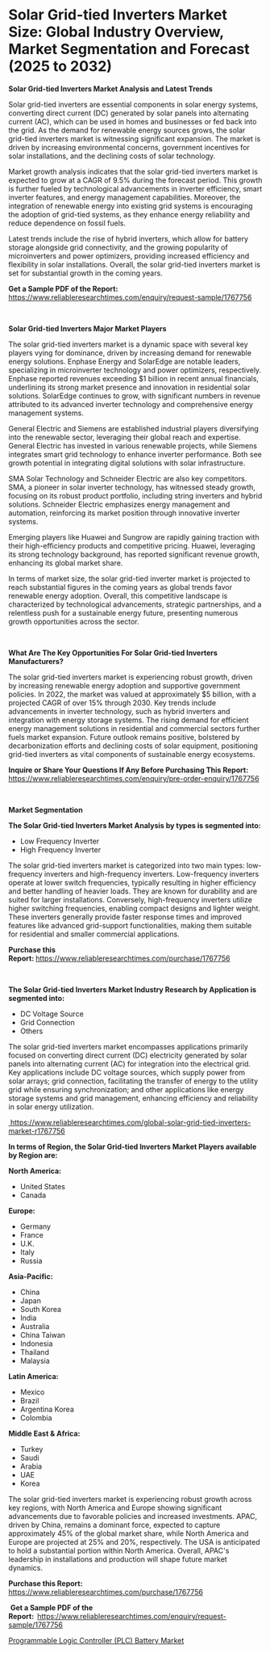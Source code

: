 <p><h1>Solar Grid-tied Inverters Market Size: Global Industry Overview, Market Segmentation and Forecast (2025 to 2032)</h1></p><p><strong>Solar Grid-tied Inverters Market Analysis and Latest Trends</strong></p>
<p><p>Solar grid-tied inverters are essential components in solar energy systems, converting direct current (DC) generated by solar panels into alternating current (AC), which can be used in homes and businesses or fed back into the grid. As the demand for renewable energy sources grows, the solar grid-tied inverters market is witnessing significant expansion. The market is driven by increasing environmental concerns, government incentives for solar installations, and the declining costs of solar technology. </p><p>Market growth analysis indicates that the solar grid-tied inverters market is expected to grow at a CAGR of 9.5% during the forecast period. This growth is further fueled by technological advancements in inverter efficiency, smart inverter features, and energy management capabilities. Moreover, the integration of renewable energy into existing grid systems is encouraging the adoption of grid-tied systems, as they enhance energy reliability and reduce dependence on fossil fuels. </p><p>Latest trends include the rise of hybrid inverters, which allow for battery storage alongside grid connectivity, and the growing popularity of microinverters and power optimizers, providing increased efficiency and flexibility in solar installations. Overall, the solar grid-tied inverters market is set for substantial growth in the coming years.</p></p>
<p><strong>Get a Sample PDF of the Report:&nbsp;</strong> <a href="https://www.reliableresearchtimes.com/enquiry/request-sample/1767756?utm_campaign=2999&utm_medium=2&utm_source=Github&utm_content=ia&utm_term=07042025&utm_id=solar-grid-tied-inverters">https://www.reliableresearchtimes.com/enquiry/request-sample/1767756</a></p>
<p>&nbsp;</p>
<p><strong>Solar Grid-tied Inverters Major Market Players</strong></p>
<p><p>The solar grid-tied inverters market is a dynamic space with several key players vying for dominance, driven by increasing demand for renewable energy solutions. Enphase Energy and SolarEdge are notable leaders, specializing in microinverter technology and power optimizers, respectively. Enphase reported revenues exceeding $1 billion in recent annual financials, underlining its strong market presence and innovation in residential solar solutions. SolarEdge continues to grow, with significant numbers in revenue attributed to its advanced inverter technology and comprehensive energy management systems.</p><p>General Electric and Siemens are established industrial players diversifying into the renewable sector, leveraging their global reach and expertise. General Electric has invested in various renewable projects, while Siemens integrates smart grid technology to enhance inverter performance. Both see growth potential in integrating digital solutions with solar infrastructure.</p><p>SMA Solar Technology and Schneider Electric are also key competitors. SMA, a pioneer in solar inverter technology, has witnessed steady growth, focusing on its robust product portfolio, including string inverters and hybrid solutions. Schneider Electric emphasizes energy management and automation, reinforcing its market position through innovative inverter systems.</p><p>Emerging players like Huawei and Sungrow are rapidly gaining traction with their high-efficiency products and competitive pricing. Huawei, leveraging its strong technology background, has reported significant revenue growth, enhancing its global market share.</p><p>In terms of market size, the solar grid-tied inverter market is projected to reach substantial figures in the coming years as global trends favor renewable energy adoption. Overall, this competitive landscape is characterized by technological advancements, strategic partnerships, and a relentless push for a sustainable energy future, presenting numerous growth opportunities across the sector.</p></p>
<p>&nbsp;</p>
<p><strong>What Are The Key Opportunities For Solar Grid-tied Inverters Manufacturers?</strong></p>
<p><p>The solar grid-tied inverters market is experiencing robust growth, driven by increasing renewable energy adoption and supportive government policies. In 2022, the market was valued at approximately $5 billion, with a projected CAGR of over 15% through 2030. Key trends include advancements in inverter technology, such as hybrid inverters and integration with energy storage systems. The rising demand for efficient energy management solutions in residential and commercial sectors further fuels market expansion. Future outlook remains positive, bolstered by decarbonization efforts and declining costs of solar equipment, positioning grid-tied inverters as vital components of sustainable energy ecosystems.</p></p>
<p><strong>Inquire or Share Your Questions If Any Before Purchasing This Report:</strong> <a href="https://www.reliableresearchtimes.com/enquiry/pre-order-enquiry/1767756?utm_campaign=2999&utm_medium=2&utm_source=Github&utm_content=ia&utm_term=07042025&utm_id=solar-grid-tied-inverters">https://www.reliableresearchtimes.com/enquiry/pre-order-enquiry/1767756</a></p>
<p>&nbsp;</p>
<p><strong>Market Segmentation</strong></p>
<p><strong>The Solar Grid-tied Inverters Market Analysis by types is segmented into:</strong></p>
<p><ul><li>Low Frequency Inverter</li><li>High Frequency Inverter</li></ul></p>
<p><p>The solar grid-tied inverters market is categorized into two main types: low-frequency inverters and high-frequency inverters. Low-frequency inverters operate at lower switch frequencies, typically resulting in higher efficiency and better handling of heavier loads. They are known for durability and are suited for larger installations. Conversely, high-frequency inverters utilize higher switching frequencies, enabling compact designs and lighter weight. These inverters generally provide faster response times and improved features like advanced grid-support functionalities, making them suitable for residential and smaller commercial applications.</p></p>
<p><strong>Purchase this Report:&nbsp;</strong><a href="https://www.reliableresearchtimes.com/purchase/1767756?utm_campaign=2999&utm_medium=2&utm_source=Github&utm_content=ia&utm_term=07042025&utm_id=solar-grid-tied-inverters">https://www.reliableresearchtimes.com/purchase/1767756</a></p>
<p>&nbsp;</p>
<p><strong>The Solar Grid-tied Inverters Market Industry Research by Application is segmented into:</strong></p>
<p><ul><li>DC Voltage Source</li><li>Grid Connection</li><li>Others</li></ul></p>
<p><p>The solar grid-tied inverters market encompasses applications primarily focused on converting direct current (DC) electricity generated by solar panels into alternating current (AC) for integration into the electrical grid. Key applications include DC voltage sources, which supply power from solar arrays; grid connection, facilitating the transfer of energy to the utility grid while ensuring synchronization; and other applications like energy storage systems and grid management, enhancing efficiency and reliability in solar energy utilization.</p></p>
<p><a href="https://www.reliableresearchtimes.com/global-solar-grid-tied-inverters-market-r1767756?utm_campaign=2999&utm_medium=2&utm_source=Github&utm_content=ia&utm_term=07042025&utm_id=solar-grid-tied-inverters">&nbsp;https://www.reliableresearchtimes.com/global-solar-grid-tied-inverters-market-r1767756</a></p>
<p><strong>In terms of Region, the Solar Grid-tied Inverters Market Players available by Region are:</strong></p>
<p>
    <p> <strong> North America: </strong>
        <ul>
            <li>United States</li>
            <li>Canada</li>
        </ul>
        </p> 
    <p> <strong> Europe: </strong>
        <ul>
            <li>Germany</li>
            <li>France</li>
            <li>U.K.</li>
            <li>Italy</li>
            <li>Russia</li>
        </ul>
        </p> 
    <p> <strong> Asia-Pacific: </strong>
        <ul>
            <li>China</li>
            <li>Japan</li>
            <li>South Korea</li>
            <li>India</li>
            <li>Australia</li>
            <li>China Taiwan</li>
            <li>Indonesia</li>
            <li>Thailand</li>
            <li>Malaysia</li>
        </ul>
        </p> 
    <p> <strong> Latin America: </strong>
        <ul>
            <li>Mexico</li>
            <li>Brazil</li>
            <li>Argentina Korea</li>
            <li>Colombia</li>
        </ul>
        </p> 
    <p> <strong> Middle East & Africa: </strong>
        <ul>
            <li>Turkey</li>
            <li>Saudi</li>
            <li>Arabia</li>
            <li>UAE</li>
            <li>Korea</li>
        </ul>
    </p>
    </p>
<p><p>The solar grid-tied inverters market is experiencing robust growth across key regions, with North America and Europe showing significant advancements due to favorable policies and increased investments. APAC, driven by China, remains a dominant force, expected to capture approximately 45% of the global market share, while North America and Europe are projected at 25% and 20%, respectively. The USA is anticipated to hold a substantial portion within North America. Overall, APAC's leadership in installations and production will shape future market dynamics.</p></p>
<p><strong>Purchase this Report: </strong><a href="https://www.reliableresearchtimes.com/purchase/1767756?utm_campaign=2999&utm_medium=2&utm_source=Github&utm_content=ia&utm_term=07042025&utm_id=solar-grid-tied-inverters">https://www.reliableresearchtimes.com/purchase/1767756</a></p>
<p>&nbsp;<strong>Get a Sample PDF of the Report:&nbsp;&nbsp;</strong><a href="https://www.reliableresearchtimes.com/enquiry/request-sample/1767756?utm_campaign=2999&utm_medium=2&utm_source=Github&utm_content=ia&utm_term=07042025&utm_id=solar-grid-tied-inverters">https://www.reliableresearchtimes.com/enquiry/request-sample/1767756</a></p>
<p><strong></strong></p>
<p><p><a href="https://github.com/paljuhubeyde/Market-Research-Report-List-1/blob/main/programmable-logic-controller-plc-battery-market.md?utm_campaign=2999&utm_medium=2&utm_source=Github&utm_content=ia&utm_term=07042025&utm_id=solar-grid-tied-inverters">Programmable Logic Controller (PLC) Battery Market</a></p></p>